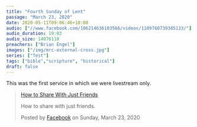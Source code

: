 ```yaml
---
title: "Fourth Sunday of Lent"
passage: "March 23, 2020"
date: 2020-05-11T09:06:46+10:00
audio: ["//www.facebook.com/106214636103566/videos/1109760739385133/"]
audio_duration: 19:03
audio_size: 14076118
preachers: ["Brian Engel"]
images: ["/img/mrc-external-cross.jpg"]
series: ["Test"]
tags: ["bible","scripture", "historical"]
draft: false
---
```

This was the first service in which we were livestream only.

<!-- Load Facebook SDK for JavaScript -->
<div id="fb-root"></div>
<script async defer src="https://connect.facebook.net/en_US/sdk.js#xfbml=1&version=v3.2"></script>

<!-- Your embedded video player code -->
<div class="fb-video" data-href="https://www.facebook.com/106214636103566/videos/1109760739385133/" data-width="500" data-show-text="false">
  <div class="fb-xfbml-parse-ignore">
    <blockquote cite="https://www.facebook.com/106214636103566/videos/1109760739385133/">
      <a href="https://www.facebook.com/106214636103566/videos/1109760739385133/">How to Share With Just Friends</a>
      <p>How to share with just friends.</p>
      Posted by <a href="https://www.facebook.com/facebook/">Facebook</a> on Sunday, March 23, 2020
    </blockquote>
  </div>
</div>
